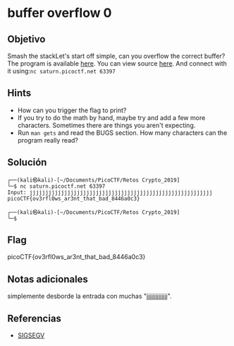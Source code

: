 # buffer overflow 0

## Objetivo

Smash the stackLet's start off simple, can you overflow the correct buffer? The program is available [here](https://artifacts.picoctf.net/c/172/vuln). You can view source [here](https://artifacts.picoctf.net/c/172/vuln.c). And connect with it using:`nc saturn.picoctf.net 63397`

## Hints

- How can you trigger the flag to print?
- If you try to do the math by hand, maybe try and add a few more characters. Sometimes there are things you aren't expecting.
- Run `man gets` and read the BUGS section. How many characters can the program really read?

## Solución

```          
┌──(kali㉿kali)-[~/Documents/PicoCTF/Retos Crypto_2019]
└─$ nc saturn.picoctf.net 63397
Input: jjjjjjjjjjjjjjjjjjjjjjjjjjjjjjjjjjjjjjjjjjjjjjjjjjjjjjjjjj
picoCTF{ov3rfl0ws_ar3nt_that_bad_8446a0c3}
                                                                                                                        
┌──(kali㉿kali)-[~/Documents/PicoCTF/Retos Crypto_2019]
└─$ 

```


## Flag

picoCTF{ov3rfl0ws_ar3nt_that_bad_8446a0c3}

## Notas adicionales

simplemente desborde la entrada con muchas "jjjjjjjjjjjjjj".

## Referencias

-   [SIGSEGV](https://es.wikipedia.org/wiki/SIGSEGV)